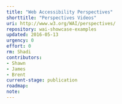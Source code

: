 ```yaml
---
title: "Web Accessibility Perspectives"
shorttitle: "Perspectives Videos"
uri: http://www.w3.org/WAI/perspectives/
repository: wai-showcase-examples
updated: 2016-05-13
urgency: 0
effort: 0
rm: Shadi
contributors:
- Shawn
- James
- Brent
current-stage: publication
roadmap:
note:
---
```

